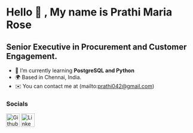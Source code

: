 Hello 👋 ,  My name is Prathi Maria Rose
===========================
Senior Executive in Procurement and Customer Engagement.
---------------------------
* 🌱 I’m currently learning **PostgreSQL and Python**
* 🌍 Based in Chennai, India.
* ✉️ You can contact me at (mailto:prathi042@gmail.com) 

### Socials
<p>
<a href="https://www.github.com/prathimariarose" target="_blank" rel="noreferrer"><img src="https://img.icons8.com/?id=4MhUS4CzoLbx&format=gif&name=icons8-github.gif" height="36" alt="Github" /></a>
<a href="https://www.linkedin.com/in/prathimr" target="_blank" rel="noreferrer"><img src="https://img.icons8.com/?id=TpMqKvVFD9pP&format=gif&name=icons8-linkedin-2.gif" height="36" alt="LinkedIn" /></a>
</p>
